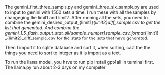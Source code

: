 The gemini_first_three_sample.py and gemini_three_six_sample.py are used to input to gemini with 1500 sets a time. I run these with all the samples by changeging the limit1 and limit2.
After running all the sets, you need to combine the gemini_desired_output_{limit1}_{limit2}_diff_sample.csv to get the list that generated.
And combine the gemini_1.5_flash_output_stat_all_{sample_number}sample_csv_format_{limit1}_{limit2}_diff_sample.csv for the stats for the sets that have generated.


Then I import it to sqlite database and sort it, when sorting, cast the the things you need to sort to integer as it is import as a text.



To run the llama model, you have to run pip install gpt4all in terminal first.
The llama.py run about 2-3 days on my computer
